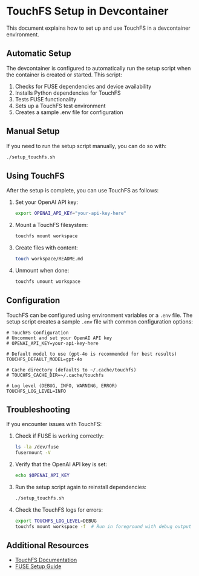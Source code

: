 # TouchFS Setup in Devcontainer

This document explains how to set up and use TouchFS in a devcontainer environment.

## Automatic Setup

The devcontainer is configured to automatically run the setup script when the container is created or started. This script:

1. Checks for FUSE dependencies and device availability
2. Installs Python dependencies for TouchFS
3. Tests FUSE functionality
4. Sets up a TouchFS test environment
5. Creates a sample .env file for configuration

## Manual Setup

If you need to run the setup script manually, you can do so with:

```bash
./setup_touchfs.sh
```

## Using TouchFS

After the setup is complete, you can use TouchFS as follows:

1. Set your OpenAI API key:
   ```bash
   export OPENAI_API_KEY="your-api-key-here"
   ```

2. Mount a TouchFS filesystem:
   ```bash
   touchfs mount workspace
   ```

3. Create files with content:
   ```bash
   touch workspace/README.md
   ```

4. Unmount when done:
   ```bash
   touchfs umount workspace
   ```

## Configuration

TouchFS can be configured using environment variables or a `.env` file. The setup script creates a sample `.env` file with common configuration options:

```
# TouchFS Configuration
# Uncomment and set your OpenAI API key
# OPENAI_API_KEY=your-api-key-here

# Default model to use (gpt-4o is recommended for best results)
TOUCHFS_DEFAULT_MODEL=gpt-4o

# Cache directory (defaults to ~/.cache/touchfs)
# TOUCHFS_CACHE_DIR=~/.cache/touchfs

# Log level (DEBUG, INFO, WARNING, ERROR)
TOUCHFS_LOG_LEVEL=INFO
```

## Troubleshooting

If you encounter issues with TouchFS:

1. Check if FUSE is working correctly:
   ```bash
   ls -la /dev/fuse
   fusermount -V
   ```

2. Verify that the OpenAI API key is set:
   ```bash
   echo $OPENAI_API_KEY
   ```

3. Run the setup script again to reinstall dependencies:
   ```bash
   ./setup_touchfs.sh
   ```

4. Check the TouchFS logs for errors:
   ```bash
   export TOUCHFS_LOG_LEVEL=DEBUG
   touchfs mount workspace -f  # Run in foreground with debug output
   ```

## Additional Resources

- [TouchFS Documentation](https://github.com/kristerhedfors/touchfs)
- [FUSE Setup Guide](FUSE_SETUP.md)
